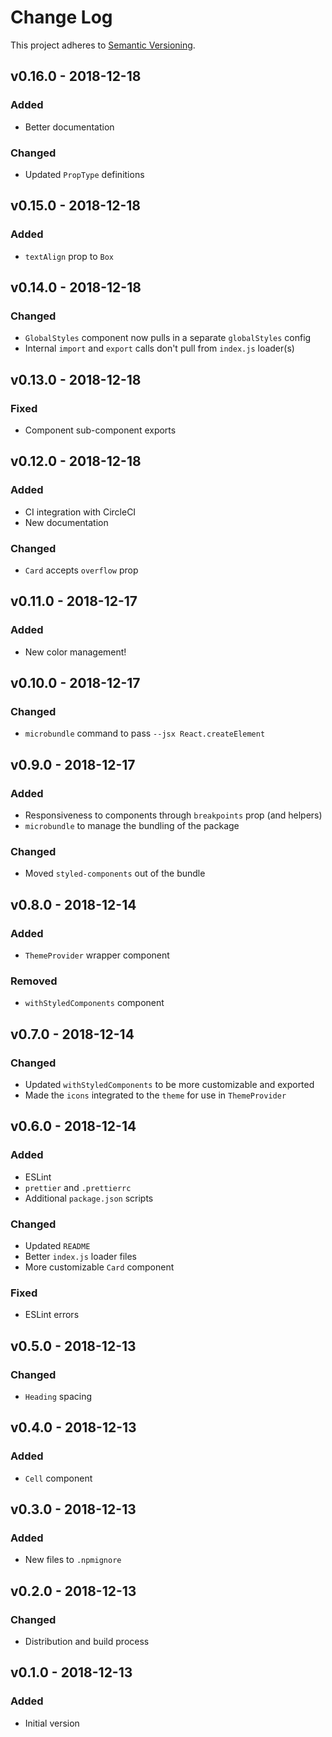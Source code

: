 # Change Log

This project adheres to [Semantic Versioning](https://semver.org/).

## v0.16.0 - 2018-12-18

### Added
- Better documentation

### Changed
- Updated `PropType` definitions

## v0.15.0 - 2018-12-18

### Added
- `textAlign` prop to `Box`

## v0.14.0 - 2018-12-18

### Changed
- `GlobalStyles` component now pulls in a separate `globalStyles` config
- Internal `import` and `export` calls don't pull from `index.js` loader(s)

## v0.13.0 - 2018-12-18

### Fixed
- Component sub-component exports

## v0.12.0 - 2018-12-18

### Added
- CI integration with CircleCI
- New documentation

### Changed
- `Card` accepts `overflow` prop

## v0.11.0 - 2018-12-17

### Added
- New color management!

## v0.10.0 - 2018-12-17

### Changed
- `microbundle` command to pass `--jsx React.createElement`

## v0.9.0 - 2018-12-17

### Added
- Responsiveness to components through `breakpoints` prop (and helpers)
- `microbundle` to manage the bundling of the package

### Changed
- Moved `styled-components` out of the bundle

## v0.8.0 - 2018-12-14

### Added
- `ThemeProvider` wrapper component

### Removed
- `withStyledComponents` component

## v0.7.0 - 2018-12-14

### Changed
- Updated `withStyledComponents` to be more customizable and exported
- Made the `icons` integrated to the `theme` for use in `ThemeProvider`

## v0.6.0 - 2018-12-14

### Added
- ESLint
- `prettier` and `.prettierrc`
- Additional `package.json` scripts

### Changed
- Updated `README`
- Better `index.js` loader files
- More customizable `Card` component

### Fixed
- ESLint errors

## v0.5.0 - 2018-12-13

### Changed
- `Heading` spacing

## v0.4.0 - 2018-12-13

### Added
- `Cell` component

## v0.3.0 - 2018-12-13

### Added
- New files to `.npmignore`

## v0.2.0 - 2018-12-13

### Changed
- Distribution and build process

## v0.1.0 - 2018-12-13

### Added
- Initial version